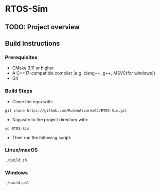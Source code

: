 # RTOS-Sim

## TODO: Project overview

## Build Instructions

### Prerequisites

- CMake 3.11 or higher
- A C++17-compatible compiler (e.g. clang++, g++, MSVC(for windows))
- Git

### Build Steps

- Clone the repo with:
```
git clone https://github.com/RubenAlvarezGJ/RTOS-Sim.git
```
- Nagivate to the project directory with:
```
cd RTOS-Sim
```
- Then run the following script:

### Linux/macOS

```bash
./build.sh
```

### Windows
```bash
./build.ps1
```